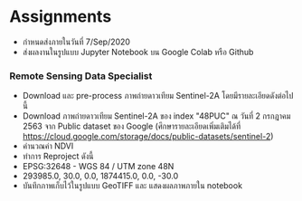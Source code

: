 # Assignments
- กำหนดส่งภายในวันที่ 7/Sep/2020
- ส่งผลงานในรูปแบบ Jupyter Notebook บน Google Colab หรือ Github

### Remote Sensing Data Specialist
- Download และ pre-process ภาพถ่ายดาวเทียม Sentinel-2A โดยมีรายละเอียดดังต่อไปนี้
 - Download ภาพถ่ายดาวเทียม Sentinel-2A ของ index "48PUC" ณ วันที่ 2 กรกฎาคม 2563 จาก Public dataset ของ Google
   (ศึกษารายละเอียดเพิ่มเติมได้ที่ https://cloud.google.com/storage/docs/public-datasets/sentinel-2)
 - คำนวณค่า NDVI
 - ทำการ Reproject ดังนี้ 
  - EPSG:32648 - WGS 84 / UTM zone 48N
  - 293985.0, 30.0, 0.0, 1874415.0, 0.0, -30.0
 - บันทึกภาพเก็บไว้ในรูปแบบ GeoTIFF และ แสดงผลภาพภายใน notebook
